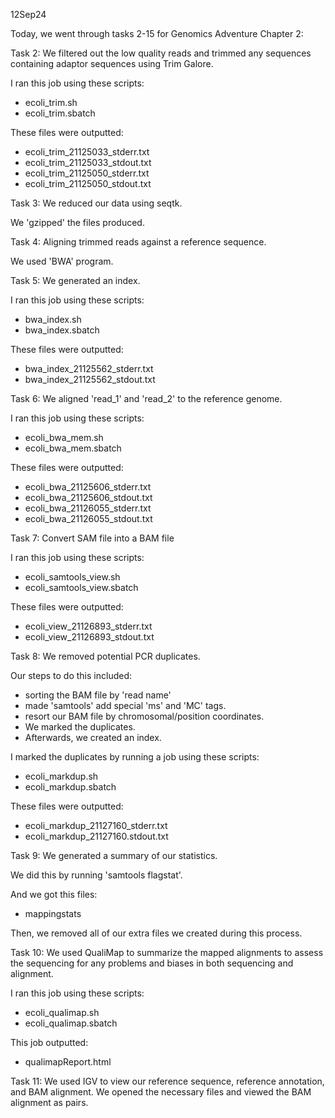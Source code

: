 12Sep24

Today, we went through tasks 2-15 for Genomics Adventure Chapter 2:

Task 2: We filtered out the low quality reads and trimmed any sequences containing adaptor sequences using Trim Galore.

I ran this job using these scripts:
* ecoli_trim.sh
* ecoli_trim.sbatch

These files were outputted:
* ecoli_trim_21125033_stderr.txt
* ecoli_trim_21125033_stdout.txt
* ecoli_trim_21125050_stderr.txt
* ecoli_trim_21125050_stdout.txt

Task 3: We reduced our data using seqtk. 

We 'gzipped' the files produced.

Task 4: Aligning trimmed reads against a reference sequence.

We used 'BWA' program.

Task 5: We generated an index.

I ran this job using these scripts:
* bwa_index.sh
* bwa_index.sbatch

These files were outputted:
* bwa_index_21125562_stderr.txt
* bwa_index_21125562_stdout.txt


Task 6: We aligned 'read_1' and 'read_2' to the reference genome. 

I ran this job using these scripts:
* ecoli_bwa_mem.sh
* ecoli_bwa_mem.sbatch

These files were outputted:
* ecoli_bwa_21125606_stderr.txt
* ecoli_bwa_21125606_stdout.txt
* ecoli_bwa_21126055_stderr.txt
* ecoli_bwa_21126055_stdout.txt

Task 7: Convert SAM file into a BAM file

I ran this job using these scripts:
* ecoli_samtools_view.sh
* ecoli_samtools_view.sbatch

These files were outputted:
* ecoli_view_21126893_stderr.txt
* ecoli_view_21126893_stdout.txt

Task 8: We removed potential PCR duplicates.

Our steps to do this included:
* sorting the BAM file by 'read name'
* made 'samtools' add special 'ms' and 'MC' tags.
* resort our BAM file by chromosomal/position coordinates.
* We marked the duplicates.
* Afterwards, we created an index. 

I marked the duplicates by running a job using these scripts:
* ecoli_markdup.sh
* ecoli_markdup.sbatch

These files were outputted:
* ecoli_markdup_21127160_stderr.txt
* ecoli_markdup_21127160.stdout.txt

Task 9: We generated a summary of our statistics. 

We did this by running 'samtools flagstat'.

And we got this files:
* mappingstats

Then, we removed all of our extra files we created during this process. 

Task 10: We used QualiMap to summarize the mapped alignments to assess the sequencing for any problems and biases in both sequencing and alignment. 

I ran this job using these scripts:
* ecoli_qualimap.sh
* ecoli_qualimap.sbatch

This job outputted:
* qualimapReport.html

Task 11: We used IGV to view our reference sequence, reference annotation, and BAM alignment. 
We opened the necessary files and viewed the BAM alignment as pairs. 